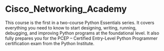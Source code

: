 # Cisco_Networking_Academy
This course is the first in a two-course Python Essentials series. It covers everything you need to know to start designing, writing, running, debugging, and improving Python programs at the foundational level. It also fully prepares you for the PCEP – Certified Entry-Level Python Programmer certification exam from the Python Institute.
